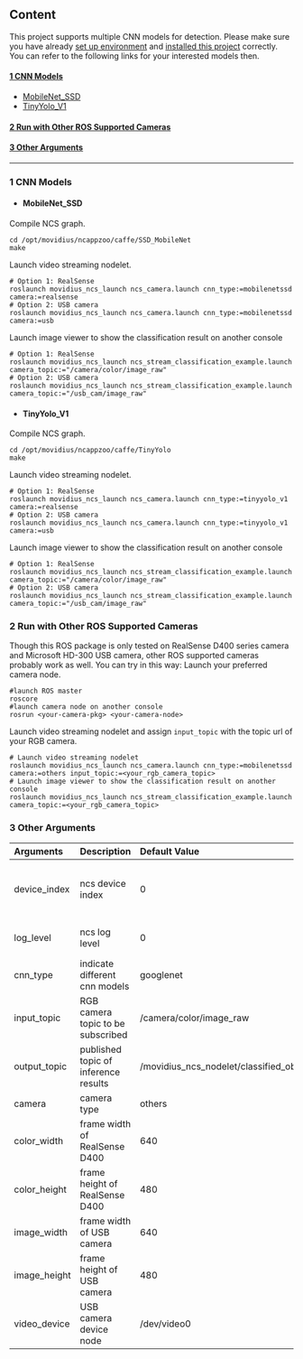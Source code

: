 ## Content
This project supports multiple CNN models for detection. Please make sure you have already [set up environment](https://github.com/intel/ros_intel_movidius_ncs/tree/reorg_readme#3-environment-setup) and [installed this project](https://github.com/intel/ros_intel_movidius_ncs/tree/reorg_readme#4-building-and-installation) correctly. You can refer to the following links for your interested models then.  
#### [1 CNN Models](#1-cnn-models-1)
* [MobileNet_SSD](#mobilenet_ssd)
* [TinyYolo_V1](#tinyyolo_v1)
#### [2 Run with Other ROS Supported Cameras](#2-run-with-other-ros-supported-cameras-1)
#### [3 Other Arguments](#3-other-arguments-1)
----------------------------------

### 1 CNN Models
* #### MobileNet_SSD
Compile NCS graph.
```Shell
cd /opt/movidius/ncappzoo/caffe/SSD_MobileNet
make
```
Launch video streaming nodelet.
```Shell
# Option 1: RealSense
roslaunch movidius_ncs_launch ncs_camera.launch cnn_type:=mobilenetssd camera:=realsense
# Option 2: USB camera
roslaunch movidius_ncs_launch ncs_camera.launch cnn_type:=mobilenetssd camera:=usb
```
Launch image viewer to show the classification result on another console
```Shell
# Option 1: RealSense
roslaunch movidius_ncs_launch ncs_stream_classification_example.launch camera_topic:="/camera/color/image_raw"
# Option 2: USB camera
roslaunch movidius_ncs_launch ncs_stream_classification_example.launch camera_topic:="/usb_cam/image_raw"
```
* #### TinyYolo_V1
Compile NCS graph.
```Shell
cd /opt/movidius/ncappzoo/caffe/TinyYolo
make
```
Launch video streaming nodelet.
```Shell
# Option 1: RealSense
roslaunch movidius_ncs_launch ncs_camera.launch cnn_type:=tinyyolo_v1 camera:=realsense
# Option 2: USB camera
roslaunch movidius_ncs_launch ncs_camera.launch cnn_type:=tinyyolo_v1 camera:=usb
```
Launch image viewer to show the classification result on another console
```Shell
# Option 1: RealSense
roslaunch movidius_ncs_launch ncs_stream_classification_example.launch camera_topic:="/camera/color/image_raw"
# Option 2: USB camera
roslaunch movidius_ncs_launch ncs_stream_classification_example.launch camera_topic:="/usb_cam/image_raw"
```
### 2 Run with Other ROS Supported Cameras
Though this ROS package is only tested on RealSense D400 series camera and Microsoft HD-300 USB camera, other ROS supported cameras probably work as well. You can try in this way:
Launch your preferred camera node.
```Shell
#launch ROS master
roscore
#launch camera node on another console
rosrun <your-camera-pkg> <your-camera-node>
```
Launch video streaming nodelet and assign ```input_topic``` with the topic url of your RGB camera.
```Shell
# Launch video streaming nodelet
roslaunch movidius_ncs_launch ncs_camera.launch cnn_type:=mobilenetssd camera:=others input_topic:=<your_rgb_camera_topic>
# Launch image viewer to show the classification result on another console
roslaunch movidius_ncs_launch ncs_stream_classification_example.launch camera_topic:=<your_rgb_camera_topic>
```
### 3 Other Arguments
|Arguments|Description|Default Value|Valid Values|
|:-|:-|:-|:-|
|device_index|ncs device index|0|0~N-1(N is the maximum number of inserted NCS devices)|
|log_level|ncs log level|0|0:Noting / 1:Errors / 2:Verbose|
|cnn_type|indicate different cnn models|googlenet|mobilenetssd / tinyyolo_v1|
|input_topic|RGB camera topic to be subscribed|/camera/color/image_raw|only valid when "camera:=others"|
|output_topic|published topic of inference results|/movidius_ncs_nodelet/classified_objects|any valid topic name|
|camera|camera type|others|usb / realsense / others|
|color_width|frame width of RealSense D400|640|any resolution that RealSense D400 supports|
|color_height|frame height of RealSense D400|480|any resolution that RealSense D400 supports|
|image_width|frame width of USB camera|640|any resolution that USB camera supports|
|image_height|frame height of USB camera|480|any resolution that USB camera supports|
|video_device|USB camera device node|/dev/video0|any available video device node|
